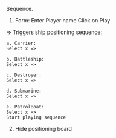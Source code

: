 Sequence.

1. Form:
Enter Player name
Click on Play 

=> Triggers ship positioning sequence:

    a. Carrier:
    Select x =>

    b. Battleship:
    Select x =>

    c. Destroyer:
    Select x =>

    d. Submarine:
    Select x =>

    e. PatrolBoat: 
    Select x =>
    Start playing sequence 

2. Hide positioning board